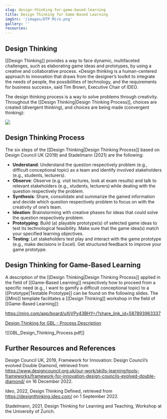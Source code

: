 ```yaml
---
slug: design-thinking-for-game-based-learning
title: Design Thinking for Game-Based Learning
imgSrc: '/images/DTP Miro.png'
gallery: ''
resources:
---
```


## Design Thinking

[[Design Thinking]] provides a way to face dynamic, multifaceted challenges, such as elaborating game ideas and prototypes, by using a creative and collaborative process. «Design thinking is a human-centered approach to innovation that draws from the designer’s toolkit to integrate the needs of people, the possibilities of technology, and the requirements for business success», said Tim Brown, Executive Chair of IDEO.

The design thinking process is a way to solve problems through creativity. Throughout the [[Design Thinking|Design Thinking Process]], choices are created (divergent thinking), and choices are being made (convergent thinking):

![](https://sos-ch-dk-2.exo.io/gbl-uzh/DTP%20Overview.png)

## Design Thinking Process

The six steps of the [[Design Thinking|Design Thinking Process]] based on Design Council UK (2019) and Stadelmann (2021) are the following:

- **Understand**: Understand the question respectively problem (e.g., difficult conceptional topic) as a team and identify involved stakeholders (e.g., students, lecturers).
- **Observe**: Observe (e.g. visit lectures, look at exam results) and talk to relevant stakeholders (e.g., students, lecturers) while dealing with the question respectively the problem.
- **Synthesis**: Share, consolidate and summarize the gained information and decide which question respectively problem to focus on with the creativity of one’s team.
- **Ideation**: Brainstorming with creative phases for ideas that could solve the question respectively problem.
- **Prototyping**: Build (a) playable prototype(s) of selected game ideas to test its technological feasibility. Make sure that the game idea(s) match your specified learning objectives.
- **Testing**: Let stakeholders test play and interact with the game prototype (e.g., make decisions in Excel). Get structured feedback to improve your game prototype.

## Design Thinking for Game-Based Learning

A description of the [[Design Thinking|Design Thinking Process]] applied in the field of [[Game-Based Learning]] respectively how to proceed from a specific need (e.g., I want to gamify a difficult conceptional topic) to a [[Prototype|Testable Prototype]] can be found on the following slides. The [[Miro]] template facilitates a [[Design Thinking]] workshop in the field of [[Game-Based Learning]]:

https://miro.com/app/board/uXjVPy43BHY=/?share_link_id=587893963337

[Design Thinking for GBL - Process Description](https://sos-ch-dk-2.exo.io/gbl-uzh/GBL_Design_Thinking_Process.pdf)

![[GBL_Design_Thinking_Process.pdf]]

## Further Resources and References

Design Council UK, 2019, Framework for Innovation: Design Council’s evolved Double Diamond, retrieved from https://www.designcouncil.org.uk/our-work/skills-learning/tools-frameworks/framework-for-innovation-design-councils-evolved-double-diamond/ on 16 December 2022.

Ideo, 2022, Design Thinking Defined, retrieved from https://designthinking.ideo.com/ on 1 September 2022.

Stadelmann, 2021, Design Thinking for Learning and Teaching, Workshop at the University of Zurich.
